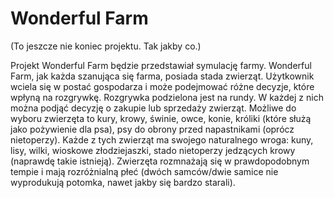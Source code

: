 # Wonderful Farm

(To jeszcze nie koniec projektu. Tak jakby co.)

Projekt Wonderful Farm będzie przedstawiał symulację farmy. Wonderful Farm, jak każda szanująca się farma, posiada stada zwierząt. Użytkownik wciela się w postać gospodarza i może podejmować różne decyzje, które wpłyną na rozgrywkę. Rozgrywka podzielona jest na rundy. W każdej z nich można podjąć decyzję o zakupie lub sprzedaży zwierząt. Możliwe do wyboru zwierzęta to kury, krowy, świnie, owce, konie, króliki (które służą jako pożywienie dla psa), psy do obrony przed napastnikami (oprócz nietoperzy). Każde z tych zwierząt ma swojego naturalnego wroga: kuny, lisy, wilki, wioskowe złodziejaszki, stado nietoperzy jedzących krowy (naprawdę takie istnieją). Zwierzęta rozmnażają się w prawdopodobnym tempie i mają rozróżnialną płeć (dwóch samców/dwie samice nie wyprodukują potomka, nawet jakby się bardzo starali).